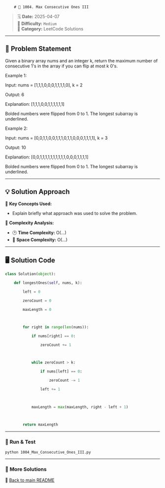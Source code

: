 
        # 🌟 1004. Max Consecutive Ones III

> 🗓 **Date:** 2025-04-07  
> 🎯 **Difficulty:** `Medium`  
> 📂 **Category:** LeetCode Solutions  

---

## 📖 Problem Statement  
Given a binary array nums and an integer k, return the maximum number of consecutive 1's in the array if you can flip at most k 0's.

 

Example 1:

Input: nums = [1,1,1,0,0,0,1,1,1,1,0], k = 2
Output: 6
Explanation: [1,1,1,0,0,1,1,1,1,1,1]
Bolded numbers were flipped from 0 to 1. The longest subarray is underlined.
Example 2:

Input: nums = [0,0,1,1,0,0,1,1,1,0,1,1,0,0,0,1,1,1,1], k = 3
Output: 10
Explanation: [0,0,1,1,1,1,1,1,1,1,1,1,0,0,0,1,1,1,1]
Bolded numbers were flipped from 0 to 1. The longest subarray is underlined.

---

## 💡 Solution Approach  
🔹 **Key Concepts Used:**  
- Explain briefly what approach was used to solve the problem.

🔹 **Complexity Analysis:**  
- 🕑 **Time Complexity:** O(...)  
- 💾 **Space Complexity:** O(...)  

---

## 🖥️ Solution Code  
```python
class Solution(object):
    def longestOnes(self, nums, k):
        left = 0
        zeroCount = 0
        maxLength = 0

        for right in range(len(nums)):
            if nums[right] == 0:
                zeroCount += 1
            
            while zeroCount > k:
                if nums[left] == 0:
                    zeroCount -= 1
                left += 1
            
            maxLength = max(maxLength, right - left + 1)
        
        return maxLength
```

---

### 🚀 **Run & Test**  
```bash
python 1004_Max_Consecutive_Ones_III.py
```

---

### 🔗 **More Solutions**  
📌 [Back to main README](../../README.md)
